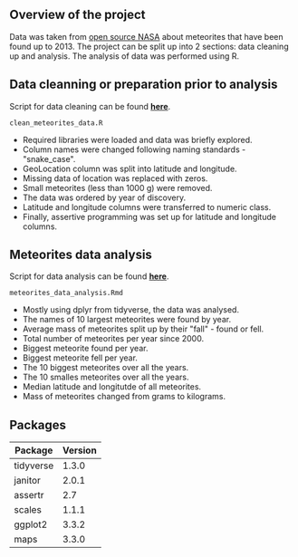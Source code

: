 ## Overview of the project

Data was taken from [open source NASA](https://www.kaggle.com/nasa/meteorite-landings) about meteorites that have been found up to 2013. The project can be split up into 2 sections: data cleaning up and analysis.
The analysis of data was performed using R. 

##  Data cleanning or preparation prior to analysis

Script for data cleaning can be found [**here**](code/clean_meteorites_data.R).

	clean_meteorites_data.R
	

* Required libraries were loaded and data was briefly explored.
* Column names were changed following naming standards - "snake_case".
* GeoLocation column was split into latitude and longitude.
* Missing data of location was replaced with zeros.
* Small meteorites (less than 1000 g) were removed.
* The data was ordered by year of discovery. 
* Latitude and longitude columns were transferred to numeric class.
* Finally, assertive programming was set up for latitude and longitude columns.


## Meteorites data analysis

Script for data analysis can be found [**here**](code/meteorites_data_analysis.Rmd).
	
	meteorites_data_analysis.Rmd

* Mostly using dplyr from tidyverse, the data was analysed.
* The names of 10 largest meteorites were found by year.
* Average mass of meteorites split up by their "fall" - found or fell.
* Total number of meteorites per year since 2000. 
* Biggest meteorite found per year. 
* Biggest meteorite fell per year.
* The 10 biggest meteorites over all the years.
* The 10 smalles meteorites over all the years.
* Median latitude and longitutde of all meteorites. 
* Mass of meteorites changed from grams to kilograms. 

## Packages
| Package | Version |
| --------|---------|
|tidyverse|1.3.0|
|janitor|2.0.1|
|assertr|2.7|
|scales|1.1.1|
|ggplot2|3.3.2|
|maps|3.3.0|
